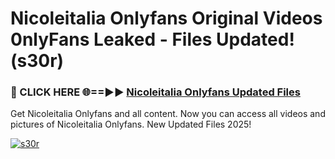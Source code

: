 # Nicoleitalia Onlyfans Original Videos 0nlyFans Leaked - Files Updated! (s30r)

<h3>🔴 CLICK HERE 🌐==►► <a href="https://tinyurl.com/2m67pmp6" rel="nofollow">Nicoleitalia Onlyfans Updated Files</a></h3>

Get Nicoleitalia Onlyfans and all content. Now you can access all videos and pictures of Nicoleitalia Onlyfans. New Updated Files 2025!

[![s30r](https://i.imgur.com/H4QAA4z.gif)](https://tinyurl.com/2m67pmp6)